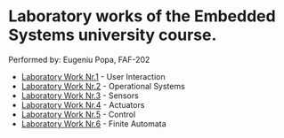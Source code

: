 # Laboratory works of the Embedded Systems university course.

Performed by: Eugeniu Popa, FAF-202

* [Laboratory Work Nr.1](https://github.com/eugencic/embedded-systems/tree/main/lab1) - User Interaction
* [Laboratory Work Nr.2](https://github.com/eugencic/embedded-systems/tree/main/lab2) - Operational Systems
* [Laboratory Work Nr.3](https://github.com/eugencic/embedded-systems/tree/main/lab3) - Sensors
* [Laboratory Work Nr.4](https://github.com/eugencic/embedded-systems/tree/main/lab4) - Actuators
* [Laboratory Work Nr.5](https://github.com/eugencic/embedded-systems/tree/main/lab5) - Control
* [Laboratory Work Nr.6](https://github.com/eugencic/embedded-systems/tree/main/lab6) - Finite Automata
